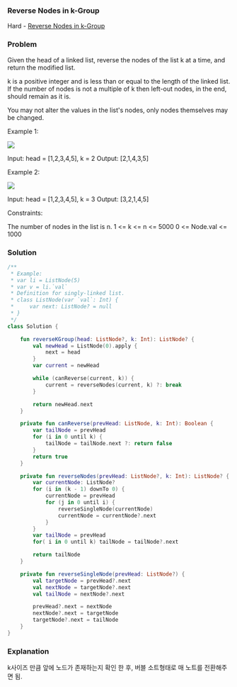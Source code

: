 ### Reverse Nodes in k-Group

Hard - [Reverse Nodes in k-Group](https://leetcode.com/problems/reverse-nodes-in-k-group/)

### Problem

Given the head of a linked list, reverse the nodes of the list k at a time, and return the modified list.

k is a positive integer and is less than or equal to the length of the linked list. If the number of nodes is not a multiple of k then left-out nodes, in the end, should remain as it is.

You may not alter the values in the list's nodes, only nodes themselves may be changed.

Example 1:

![](https://assets.leetcode.com/uploads/2020/10/03/reverse_ex1.jpg)

Input: head = [1,2,3,4,5], k = 2
Output: [2,1,4,3,5]

Example 2:

![](https://assets.leetcode.com/uploads/2020/10/03/reverse_ex2.jpg)

Input: head = [1,2,3,4,5], k = 3
Output: [3,2,1,4,5]

Constraints:

The number of nodes in the list is n.
1 <= k <= n <= 5000
0 <= Node.val <= 1000

### Solution

```kotlin
/**
 * Example:
 * var li = ListNode(5)
 * var v = li.`val`
 * Definition for singly-linked list.
 * class ListNode(var `val`: Int) {
 *     var next: ListNode? = null
 * }
 */
class Solution {

    fun reverseKGroup(head: ListNode?, k: Int): ListNode? {
        val newHead = ListNode(0).apply {
            next = head
        }
        var current = newHead

        while (canReverse(current, k)) {
            current = reverseNodes(current, k) ?: break
        }

        return newHead.next
    }

    private fun canReverse(prevHead: ListNode, k: Int): Boolean {
        var tailNode = prevHead
        for (i in 0 until k) {
            tailNode = tailNode.next ?: return false
        }
        return true
    }

    private fun reverseNodes(prevHead: ListNode?, k: Int): ListNode? {
        var currentNode: ListNode?
        for (i in (k - 1) downTo 0) {
            currentNode = prevHead
            for (j in 0 until i) {
                reverseSingleNode(currentNode)
                currentNode = currentNode?.next
            }
        }
        var tailNode = prevHead
        for( i in 0 until k) tailNode = tailNode?.next

        return tailNode
    }

    private fun reverseSingleNode(prevHead: ListNode?) {
        val targetNode = prevHead?.next
        val nextNode = targetNode?.next
        val tailNode = nextNode?.next

        prevHead?.next = nextNode
        nextNode?.next = targetNode
        targetNode?.next = tailNode
    }
}
```

### Explanation

k사이즈 만큼 앞에 노드가 존재하는지 확인 한 후, 버블 소트형태로 매 노트를 전환해주면 됨.
